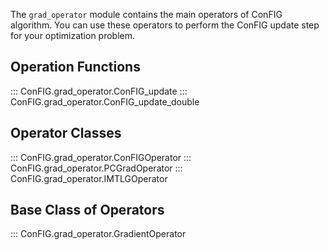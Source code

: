 The `grad_operator` module contains the main operators of ConFIG algorithm. You can use these operators to perform the ConFIG update step for your optimization problem.

## Operation Functions
::: ConFIG.grad_operator.ConFIG_update
::: ConFIG.grad_operator.ConFIG_update_double

## Operator Classes
::: ConFIG.grad_operator.ConFIGOperator
::: ConFIG.grad_operator.PCGradOperator
::: ConFIG.grad_operator.IMTLGOperator

## Base Class of Operators
::: ConFIG.grad_operator.GradientOperator